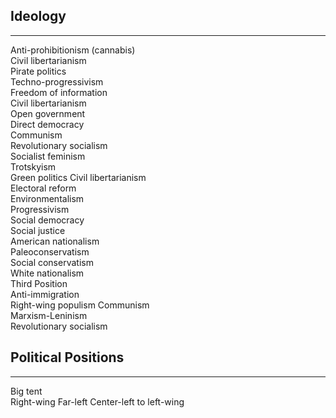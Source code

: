 ## Ideology
______________
Anti-prohibitionism (cannabis)  
Civil libertarianism  
Pirate politics    
Techno-progressivism    
Freedom of information    
Civil libertarianism    
Open government    
Direct democracy  
Communism  
Revolutionary socialism  
Socialist feminism  
Trotskyism  
Green politics
Civil libertarianism  
Electoral reform  
Environmentalism  
Progressivism  
Social democracy  
Social justice  
American nationalism  
Paleoconservatism  
Social conservatism  
White nationalism  
Third Position  
Anti-immigration  
Right-wing populism 
Communism  
Marxism-Leninism  
Revolutionary socialism  

## Political Positions
________________

Big tent  
Right-wing
Far-left
Center-left to left-wing
